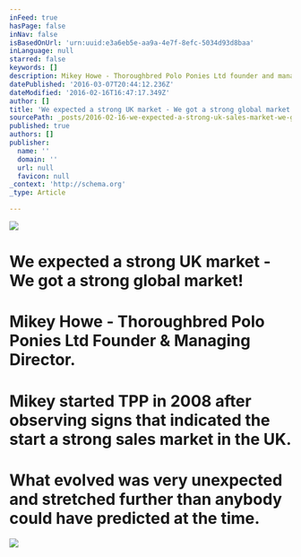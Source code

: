 ```yaml
---
inFeed: true
hasPage: false
inNav: false
isBasedOnUrl: 'urn:uuid:e3a6eb5e-aa9a-4e7f-8efc-5034d93d8baa'
inLanguage: null
starred: false
keywords: []
description: Mikey Howe - Thoroughbred Polo Ponies Ltd founder and managing director. Mikey started TPP in 2008 expecting a strong sales market in the UK. What evolved was a
datePublished: '2016-03-07T20:44:12.236Z'
dateModified: '2016-02-16T16:47:17.349Z'
author: []
title: 'We expected a strong UK market - We got a strong global market!'
sourcePath: _posts/2016-02-16-we-expected-a-strong-uk-sales-market-we-got-a-strong-globa.md
published: true
authors: []
publisher:
  name: ''
  domain: ''
  url: null
  favicon: null
_context: 'http://schema.org'
_type: Article

---
```

![](https://the-grid-user-content.s3-us-west-2.amazonaws.com/bb7da0c8-ac1a-46de-96a3-9dc0401f9b50.jpg)

# We expected a strong UK market - We got a strong global market!

# Mikey Howe - Thoroughbred Polo Ponies Ltd Founder & Managing Director.

# Mikey started TPP in 2008 after observing signs that indicated the start a strong sales market in the UK.

# What evolved was very unexpected and stretched further than anybody could have predicted at the time.
![](https://the-grid-user-content.s3-us-west-2.amazonaws.com/023e38bc-7b05-424e-bc79-3e1bc9a42d55.png)